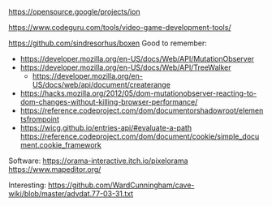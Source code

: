 https://opensource.google/projects/ion

https://www.codeguru.com/tools/video-game-development-tools/

https://github.com/sindresorhus/boxen
Good to remember:
- https://developer.mozilla.org/en-US/docs/Web/API/MutationObserver
- https://developer.mozilla.org/en-US/docs/Web/API/TreeWalker
  - https://developer.mozilla.org/en-US/docs/web/api/document/createrange
- https://hacks.mozilla.org/2012/05/dom-mutationobserver-reacting-to-dom-changes-without-killing-browser-performance/
- https://reference.codeproject.com/dom/documentorshadowroot/elementsfrompoint
- https://wicg.github.io/entries-api/#evaluate-a-path
https://reference.codeproject.com/dom/document/cookie/simple_document.cookie_framework

Software:
https://orama-interactive.itch.io/pixelorama
https://www.mapeditor.org/

Interesting:
https://github.com/WardCunningham/cave-wiki/blob/master/advdat.77-03-31.txt
